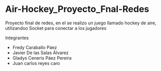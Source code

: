 # Air-Hockey_Proyecto_Fnal-Redes
Proyecto final de redes, en el se realizo un juego llamado hockey de aire, utilizandoo Socket para conectar a los jugadores

Integrantes

- Fredy Caraballo Páez
- Javier De las Salas Álvarez
- Gladys Ceneris Páez Pereira
- Juan carlos reyes caro

